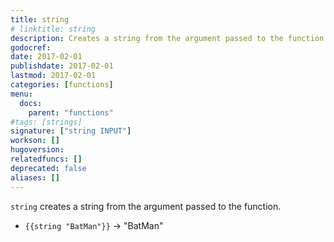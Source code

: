 ```yaml
---
title: string
# linktitle: string
description: Creates a string from the argument passed to the function
godocref:
date: 2017-02-01
publishdate: 2017-02-01
lastmod: 2017-02-01
categories: [functions]
menu:
  docs:
    parent: "functions"
#tags: [strings]
signature: ["string INPUT"]
workson: []
hugoversion:
relatedfuncs: []
deprecated: false
aliases: []
---
```


`string` creates a string from the argument passed to the function.

* `{{string "BatMan"}}` → "BatMan"

